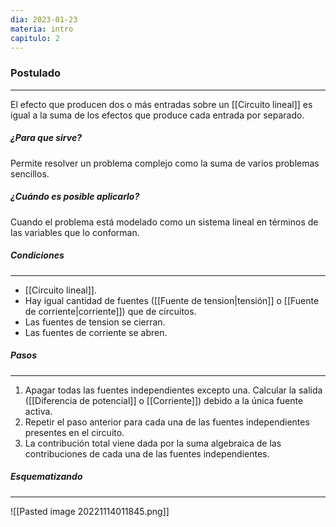 ```yaml
---
dia: 2023-01-23
materia: intro
capitulo: 2
---
```

### Postulado
---
El efecto que producen dos o más entradas sobre un [[Circuito lineal]] es igual a la suma de los efectos que produce cada entrada por separado.

##### ¿Para que sirve?
Permite resolver un problema complejo como la suma de varios problemas sencillos.

##### ¿Cuándo es posible aplicarlo?
Cuando el problema está modelado como un sistema lineal en términos de las variables que lo conforman.

##### Condiciones
---
- [[Circuito lineal]].
- Hay igual cantidad de fuentes ([[Fuente de tension|tensión]] o [[Fuente de corriente|corriente]]) que de circuitos.
- Las fuentes de tension se cierran.
- Las fuentes de corriente se abren.

##### Pasos
---
1.  Apagar todas las fuentes independientes excepto una. Calcular la salida ([[Diferencia de potencial]] o [[Corriente]]) debido a la única fuente activa.
2.  Repetir el paso anterior para cada una de las fuentes independientes presentes en el circuito.
3.  La contribución total viene dada por la suma algebraica de las contribuciones de cada una de las fuentes independientes.

##### Esquematizando
---
![[Pasted image 20221114011845.png]]
